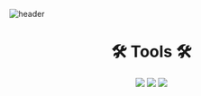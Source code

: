 ![header](https://capsule-render.vercel.app/api?type=waving&color=0:EEFF00,100:a82da8&height=250&section=header&text=ji%20hyeon&fontAlign=50&fontSize=100)
  
<div align="center">
  <h1>🛠 Tools 🛠</h1>
  <img src="https://img.shields.io/badge/Visual Studio Code-007ACC?style=flat&logo=VisualStudioCode&logoColor=white"/>
  <img src="https://img.shields.io/badge/Xcode-147EFB?style=flat&logo=Xcode&logoColor=white"/>
  <img src="https://img.shields.io/badge/Android Studio-3DDC84?style=flat&logo=Android Studio&logoColor=white"/>
  </div>
